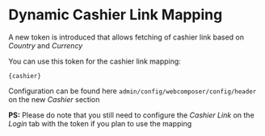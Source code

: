 # Dynamic Cashier Link Mapping

A new token is introduced that allows fetching of cashier link based on _Country_ and _Currency_

You can use this token for the cashier link mapping:

```
{cashier}
```

Configuration can be found here `admin/config/webcomposer/config/header` on the new _Cashier_ section

**PS:** Please do note that you still need to configure the _Cashier Link_ on the _Login_ tab with the token if you
plan to use the mapping